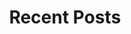---
layout: home
title: "Recent Posts"
tags: [blog, Mac OS X, iOS, Cocoa, development]
image:
  feature: default-feature.png
---